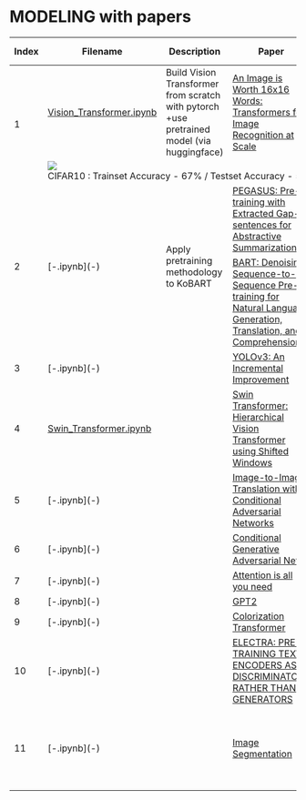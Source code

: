 # MODELING with papers

<table>
    <thead>
        <tr>
            <th>Index</th>
            <th>Filename</th>
            <th>Description</th>
            <th>Paper</th>
            <th>Related Projects</th>
        </tr>
    </thead>
    <tbody>
        <tr>
            <td rowspan=2>1</td>
            <td><a href="https://github.com/MINED30/MODELING/blob/main/Vision_Transformer.ipynb">Vision_Transformer.ipynb</a></td>
            <td>Build Vision Transformer from scratch with pytorch<br>+use pretrained model (via huggingface)</td>
            <td><a href="https://arxiv.org/pdf/2010.11929.pdf">An Image is Worth 16x16 Words: Transformers for Image Recognition at Scale</a></td>
            <td>Denoising Images</td>
        </tr>
        <tr>
            <td colspan=4><img src="https://user-images.githubusercontent.com/73981982/139864986-e2822a5b-0a99-48bf-8d6d-3b2beee7024c.png"><br>CIFAR10 : Trainset Accuracy - 67% / Testset Accuracy - 50%</td>
        </tr>
        <tr>
            <td rowspan=2>2</td>
            <td rowspan=2>[-.ipynb](-)</td>
            <td rowspan=2>Apply pretraining methodology to KoBART</td>
            <td><a href="https://arxiv.org/pdf/1912.08777.pdf">PEGASUS: Pre-training with Extracted Gap-sentences for Abstractive Summarization</a></td>
            <td rowspan=2>Get Wings!</td>
        </tr>
        <tr>
            <td><a href="https://arxiv.org/pdf/1910.13461.pdf">BART: Denoising Sequence-to-Sequence Pre-training for Natural Language Generation, Translation, and Comprehension</a></td>
        </tr>
        <tr>
            <td>3</td>
            <td>[-.ipynb](-)</td>
            <td> </td>
            <td><a href="https://arxiv.org/pdf/1804.02767.pdf">YOLOv3: An Incremental Improvement</a></td>
            <td><a href="https://github.com/MINED30/Face_Mask_Detection_YOLO">Face Mask Detection</a></td>
        </tr>
        <tr>
            <td>4</td>
            <td><a href="https://github.com/MINED30/MODELING/blob/main/Swin_Transformer.ipynb">Swin_Transformer.ipynb</a></td>
            <td> </td>
            <td><a href="https://arxiv.org/pdf/2103.14030.pdf">Swin Transformer: Hierarchical Vision Transformer using Shifted Windows</a></td>
            <td>AI-based X-ray security screening system</td>
        </tr>
        <tr>
            <td>5</td>
            <td>[-.ipynb](-)</td>
            <td> </td>
            <td><a href="https://arxiv.org/pdf/1611.07004.pdf">Image-to-Image Translation with Conditional Adversarial Networks
</a></td>
            <td rowspan=2><a href="https://github.com/MINED30/HAN2HAN">Han2Han</a></td>
        </tr>
        <tr>
            <td>6</td>
            <td>[-.ipynb](-)</td>
            <td> </td>
            <td><a href="https://arxiv.org/pdf/1411.1784.pdf">Conditional Generative Adversarial Nets</a></td>
        </tr>
        <tr>
            <td>7</td>
            <td>[-.ipynb](-)</td>
            <td> </td>
            <td><a href="https://arxiv.org/pdf/1706.03762.pdf">Attention is all you need</a></td>
            <td rowspan=2>Chatbot</td>
        </tr>
        <tr>
            <td>8</td>
            <td>[-.ipynb](-)</td>
            <td> </td>
            <td><a href="https://d4mucfpksywv.cloudfront.net/better-language-models/language-models.pdf">GPT2</a></td>
        </tr>
        <tr>
            <td>9</td>
            <td>[-.ipynb](-)</td>
            <td> </td>
            <td><a href="https://arxiv.org/pdf/2102.04432.pdf">Colorization Transformer</td>
            <td>Colorization Transformer</td>
        </tr>
        <tr>
            <td>10</td>
            <td>[-.ipynb](-)</td>
            <td> </td>
            <td><a href="https://arxiv.org/pdf/2003.10555.pdf">ELECTRA: PRE-TRAINING TEXT ENCODERS AS DISCRIMINATORS RATHER THAN GENERATORS</a></td>
            <td><a href="https://github.com/MINED30/Hate_Speech_Detection">Hate Speech Detection</a></td>
        </tr>
        <tr>
            <td>11</td>
            <td>[-.ipynb](-)</td>
            <td> </td>
            <td><a href="">Image Segmentation</a></td>
            <td><a href="">Empirical analysis of traffic accidents based on deep learning.</a></td>
        </tr>
    </tbody>
</table>
